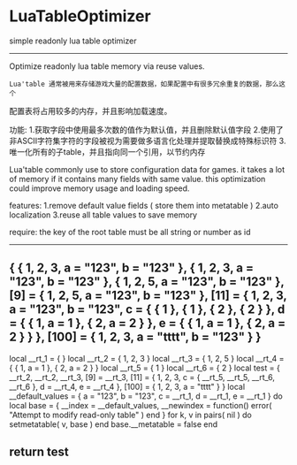 ﻿# LuaTableOptimizer
simple readonly lua table optimizer 

-----------------------------------------------------------------------------------
Optimize readonly lua table memory via reuse values.

    Lua'table 通常被用来存储游戏大量的配置数据，如果配置中有很多冗余重复的数据，那么这个
配置表将占用较多的内存，并且影响加载速度。

功能:
1.获取字段中使用最多次数的值作为默认值，并且删除默认值字段
2.使用了非ASCII字符集字符的字段被视为需要做多语言化处理并提取替换成特殊标识符
3.唯一化所有的子table，并且指向同一个引用，以节约内存

   Lua'table commonly use to store configuration data for games. it takes a lot of memory
if it contains many fields with same value. this optimization could improve memory usage
and loading speed.

features:
1.remove default value fields ( store them into metatable )
2.auto localization
3.reuse all table values to save memory


require:
the key of the root table must be all string or number as id


-----------------------------------------------------------------------------------
{
	{
		1,
		2,
		3,
		a = "123",
		b = "123"
	},
	{
		1,
		2,
		3,
		a = "123",
		b = "123"
	},
	{
		1,
		2,
		5,
		a = "123",
		b = "123"
	},
	[9] = {
		1,
		2,
		5,
		a = "123",
		b = "123"
	},
	[11] = {
		1,
		2,
		3,
		a = "123",
		b = "123",
		c = {
			{
				1
			},
			{
				1
			},
			{
				2
			},
			{
				2
			}
		},
		d = {
			{
				1,
				a = 1
			},
			{
				2,
				a = 2
			}
		},
		e = {
			{
				1,
				a = 1
			},
			{
				2,
				a = 2
			}
		}
	},
	[100] = {
		1,
		2,
		3,
		a = "tttt",
		b = "123"
	}
}
-----------------------------------------------------------------------------------
local __rt_1 = {
}
local __rt_2 = {
	1,
	2,
	3
}
local __rt_3 = {
	1,
	2,
	5
}
local __rt_4 = {
	{
		1,
		a = 1
	},
	{
		2,
		a = 2
	}
}
local __rt_5 = {
	1
}
local __rt_6 = {
	2
}
local test = 
{
	__rt_2,
	__rt_2,
	__rt_3,
	[9] = __rt_3,
	[11] = {
		1,
		2,
		3,
		c = {
			__rt_5,
			__rt_5,
			__rt_6,
			__rt_6
		},
		d = __rt_4,
		e = __rt_4
	},
	[100] = {
		1,
		2,
		3,
		a = "tttt"
	}
}
local __default_values = {
	a = "123",
	b = "123",
	c = __rt_1,
	d = __rt_1,
	e = __rt_1
}
do
	local base = { __index = __default_values, __newindex = function() error( "Attempt to modify read-only table" ) end }
	for k, v in pairs( nil ) do
		setmetatable( v, base )
	end
	base.__metatable = false
end

return test
-----------------------------------------------------------------------------------

